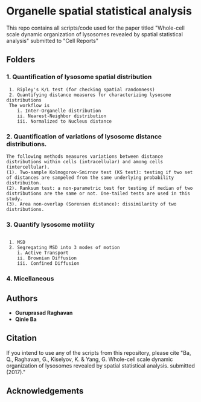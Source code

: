 # Organelle spatial statistical analysis
This repo contains all scripts/code used for the paper titled "Whole-cell scale dynamic organization of lysosomes revealed by spatial statistical analysis" submitted to "Cell Reports"

## Folders
### 1. Quantification of lysosome spatial distribution 
```
 1. Ripley's K/L test (for checking spatial randomness)
 2. Quantifying distance measures for characterizing lysosome distributions
 The workflow is 
	i. Inter-Organelle distribution
	ii. Nearest-Neighbor distribution
	iii. Normalized to Nucleus distance
```
### 2. Quantification of variations of lysosome distance distributions.
```
The following methods measures variations between distance distributions within cells (intracellular) and among cells (intercellular).
(1). Two-sample Kolmogorov-Smirnov test (KS test): testing if two set of distances are sampeled from the same underlying probability distribuiton. 
(2). Ranksum test: a non-parametric test for testing if median of two distributions are the same or not. One-tailed tests are used in this study.
(3). Area non-overlap (Sorensen distance): dissimilarity of two distributions.

```
### 3. Quantify lysosome motility
```

 1. MSD
 2. Segregating MSD into 3 modes of motion
	i. Active Transport
	ii. Brownian Diffusion
	iii. Confined Diffusion
```
### 4. Micellaneous


## Authors
* **Guruprasad Raghavan** 
* **Qinle Ba**

## Citation
If you intend to use any of the scripts from this repository, please cite "Ba, Q., Raghavan, G., Kiselyov, K. & Yang, G. Whole-cell scale dynamic organization of lysosomes revealed by spatial statistical analysis. submitted (2017)."

## Acknowledgements



